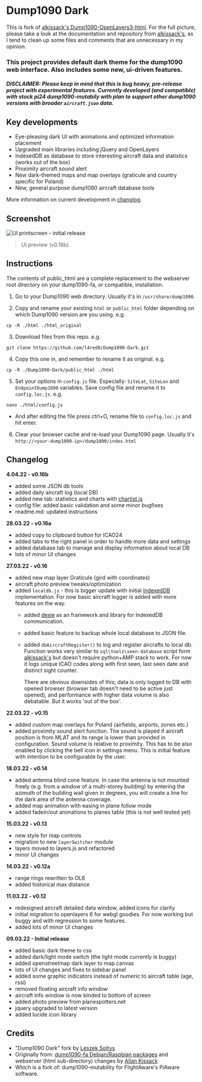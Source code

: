 # Dump1090 Dark

This is fork of [alkissack's Dump1090-OpenLayers3-html](https://github.com/alkissack/Dump1090-OpenLayers3-html). For the full picture, please take a look at the documentation and repository from [alkissack's](https://github.com/alkissack/Dump1090-OpenLayers3-html), as I tend to clean up some files and comments that are unnecessary in my opinion.

### This project provides default dark theme for the dump1090 web interface. Also includes some new, ui-driven features.
##### DISCLAIMER: Please keep in mind that this is bug heavy, pre-release project with experimental features. Currently developed (and compatible) with stock pi24 dump1090-mutabily with plan to support other dump1090 versions with broader `aircraft.json` data.

## Key developments
- Eye-pleasing dark UI with animations and optimized information placement
- Upgraded main libraries including jQuery and OpenLayers
- IndexedDB as database to store interesting aircraft data and statistics (works out of the box)
- Proximity aircraft sound alert
- New dark-themed maps and map overlays (graticule and country specific for Poland)
- New, general purpose dump1090 aircraft database tools

More information on current development in [changlog](#changelog).

## Screenshot
![UI printscreen - initial release](https://github.com/l4red0/Dump1090-Dark-UI/blob/master/screen.webp?raw=true)
> UI preview (v0.16b).

## Instructions
The contents of public_html are a complete replacement to the webserver root directory on your dump1090-fa, or compatible, installation.

1. Go to your Dump1090 web directory. Usually it's in `/usr/share/dump1090`.

2. Copy and rename your existing `html` or `public_html` folder depending on which Dump1090 version are you using. e.g.
```
cp -R ./html ./html_original
```
3. Download files from this repo. e.g.
```
git clone https://github.com/l4red0/Dump1090-Dark.git
```
4. Copy this one in, and remember to rename it as original. e.g.
```
cp -R ./Dump1090-Dark/public_html ./html
```
5. Set your options in `config.js` file. Especially: `SiteLat`, `SiteLon` and `EndpointDump1090` variables. Save config file and rename it to `config.loc.js`. e.g.
```
nano ./html/config.js
```
   - And after editing the file press ctrl+O, rename file to `config.loc.js` and hit enter.

6. Clear your browser cache and re-load your Dump1090 page. Usually it's `http://<your-dump1090-ip>/dump1090/index.html`

## Changelog
**4.04.22 - v0.16b**
- added some JSON db tools
- added daily aircraft log (local DB)
- added new tab: statistics and charts with [chartist.js](https://github.com/gionkunz/chartist-js)
- config file: added basic validation and some minor bugfixes
- readme.md: updated instructions

**28.03.22 - v0.16a**
- added copy to clipboard button for ICAO24
- added tabs to the right panel in order to handle more data and settings
- added database tab to manage and display information about local DB
- lots of minor UI changes

**27.03.22 - v0.16**
- added new map layer Graticule (gird with coordinates)
- aircraft photo preview tweaks/optimization
- added `localdb.js` - this is bigger update with initial [IndexedDB](https://developer.mozilla.org/en-US/docs/Web/API/IndexedDB_API) implementation. For now basic aircraft logger is added with more features on the way.
  - added [dexie](https://github.com/dexie/Dexie.js) as an framework and library for IndexedDB communication.
  - added basic feature to backup whole local database to JSON file.
  - added `dbAircraftRegister()` to log and register aircrafts to local db. Function works very similar to `sql\tools\seen-database` script form [alkissack's](https://github.com/alkissack/Dump1090-OpenLayers3-html) but doesn't require python+AMP stack to work. For now it logs unique ICAO codes along with first seen, last seen date and distinct sight counter.

	There are obvious downsides of this; data is only logged to DB with opened browser (browser tab doesn't need to be active just opened), and performance with higher data volume is also debatable. But it works 'out of the box'.

**22.03.22 - v0.15**
- added custom map overlays for Poland (airfields, airports, zones etc.)
- added proximity sound alert function. The sound is played if aircraft position is from MLAT and its range is lower than provided in configuration. Sound volume is relative to proximity. This has to be also enabled by clicking the bell icon in settings menu. This is initial feature with intention to be configurable by the user.

**18.03.22 - v0.14**
- added antenna blind cone feature. In case the antenna is not mounted freely (e.g. from a window of a multi-storey building) by entering the azimuth of the building wall given in degrees, you will create a line for the dark area of the antenna coverage.
- added map animation with easing in plane follow mode
- added fadein/out animations to planes table (this is not well tested yet)

**15.03.22 - v0.13**
- new style for map controls
- migration to new `layerSwitcher` module
- layers moved to layers.js and refactored
- minor UI changes

**14.03.22 - v0.12a**
- range rings rewritten to OL6
- added historical max distance

**11.03.22 - v0.12**
- redesigned aircraft detailed data window, added icons for clarity
- initial migration to openlayers 6 for webgl goodies. For now working but buggy and with regression to some features.
- added lots of minor UI changes

**09.03.22 - Initial release**
- added basic dark theme to css
- added dark/light mode switch (the light mode currently is buggy)
- added openstreetmap dark layer to map canvas
- lots of UI changes and fixes to sidebar panel
- added some graphic indicators instead of numeric to aircraft table (age, rssi)
- removed floating aircraft info window
- aircraft info window is now binded to bottom of screen
- added photo preview from planespotters.net
- jquery upgraded to latest version
- added lucide icon library

## Credits
- "Dump1090 Dark" fork by [Leszek Soltys](https://github.com/l4red0)
- Originally from: [dump1090-fa Debian/Raspbian packages](https://github.com/flightaware/dump1090) and webserver (html sub-directory) changes by [Allan Kissack](https://github.com/alkissack)
- Which is a fork of: dump1090-mutability for FlightAware's PiAware software.
